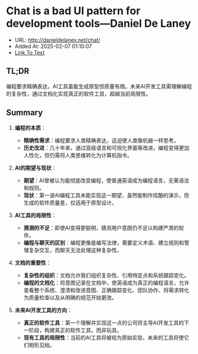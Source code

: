 # Chat is a bad UI pattern for development tools—Daniel De Laney
- URL: http://danieldelaney.net/chat/
- Added At: 2025-02-07 01:10:07
- [Link To Text](2025-02-07-chat-is-a-bad-ui-pattern-for-development-tools—daniel-de-laney_raw.md)

## TL;DR
编程要求精确表达，AI工具虽能生成原型但质量有限。未来AI开发工具需理解编程的复杂性，通过文档化实现真正的软件工具，超越当前局限性。

## Summary
1. **编程的本质**：
   - **精确性需求**：编程要求人类精确表达，这迫使人类像机器一样思考。
   - **历史改进**：几十年来，通过高级语言和可视化界面等改进，编程变得更加人性化，但仍需将人类思维转化为计算机指令。

2. **AI的期望与现状**：
   - **期望**：AI曾被认为能彻底改变编程，使普通英语成为编程语言，无需语法和规则。
   - **现状**：第一波AI编程工具未能实现这一期望，虽然能制作炫酷的演示，但生成的软件质量差，仅适用于原型设计。

3. **AI工具的局限性**：
   - **猜测的不足**：即使AI变得更聪明，猜测用户意图仍不足以构建严肃的软件。
   - **编程与聊天的区别**：编程更像是编写法律，需要定义术语、建立规则和管理复杂交互，而聊天无法处理这种复杂性。

4. **文档的重要性**：
   - **复杂性的组织**：文档允许我们组织复杂性、引用特定点和系统跟踪变化。
   - **编程的文档化**：将意图记录在文档中，使英语成为真正的编程语言，允许查看整个系统、澄清和改进意图、正确跟踪变化、团队协作、将需求转化为质量检查以及从明确的规范开始更改。

5. **未来AI开发工具的方向**：
   - **真正的软件工具**：第一个理解并实现这一点的公司将主导AI开发工具的下一阶段，构建真正的软件工具，而非玩具。
   - **现有工具的局限性**：当前的AI工具将被视为原始实验，未来的工具将使它们相形见绌。
